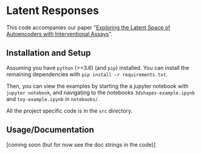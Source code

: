 # Latent Responses

This code accompanies our paper "[Exploring the Latent Space of Autoencoders with Interventional Assays](https://arxiv.org/abs/2106.16091)".


## Installation and Setup

Assuming you have `python` (>=3.6) (and `pip`) installed. You can install the remaining dependencies with `pip install -r requirements.txt`. 

Then, you can view the examples by starting the a jupyter notebook with `jupyter notebook`, and navigating to the notebooks `3dshapes-example.ipynb` and `toy-example.ipynb` in `notebooks/`.

All the project specific code is in the `src` directory.

## Usage/Documentation

[coming soon (but for now see the doc strings in the code)]
